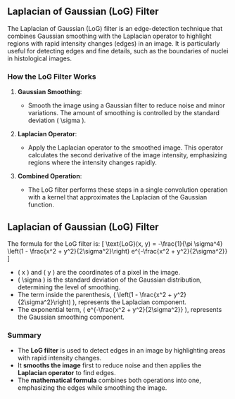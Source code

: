 ## Laplacian of Gaussian (LoG) Filter

The Laplacian of Gaussian (LoG) filter is an edge-detection technique that combines Gaussian smoothing with the Laplacian operator to highlight regions with rapid intensity changes (edges) in an image. It is particularly useful for detecting edges and fine details, such as the boundaries of nuclei in histological images.

### How the LoG Filter Works

1. **Gaussian Smoothing**:
   - Smooth the image using a Gaussian filter to reduce noise and minor variations. The amount of smoothing is controlled by the standard deviation \( \sigma \).

2. **Laplacian Operator**:
   - Apply the Laplacian operator to the smoothed image. This operator calculates the second derivative of the image intensity, emphasizing regions where the intensity changes rapidly.

3. **Combined Operation**:
   - The LoG filter performs these steps in a single convolution operation with a kernel that approximates the Laplacian of the Gaussian function.

## Laplacian of Gaussian (LoG) Filter

The formula for the LoG filter is:
\[ \text{LoG}(x, y) = -\frac{1}{\pi \sigma^4} \left(1 - \frac{x^2 + y^2}{2\sigma^2}\right) e^{-\frac{x^2 + y^2}{2\sigma^2}} \]

- \( x \) and \( y \) are the coordinates of a pixel in the image.
- \( \sigma \) is the standard deviation of the Gaussian distribution, determining the level of smoothing.
- The term inside the parenthesis, \( \left(1 - \frac{x^2 + y^2}{2\sigma^2}\right) \), represents the Laplacian component.
- The exponential term, \( e^{-\frac{x^2 + y^2}{2\sigma^2}} \), represents the Gaussian smoothing component.

### Summary

- The **LoG filter** is used to detect edges in an image by highlighting areas with rapid intensity changes.
- It **smooths the image** first to reduce noise and then applies the **Laplacian operator** to find edges.
- The **mathematical formula** combines both operations into one, emphasizing the edges while smoothing the image.

